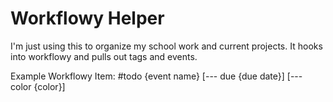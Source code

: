 Workflowy Helper
================

I'm just using this to organize my school work and current projects. It hooks into workflowy and pulls out tags and events.  

Example Workflowy Item:
    #todo {event name} [--- due {due date}] [--- color {color}]

